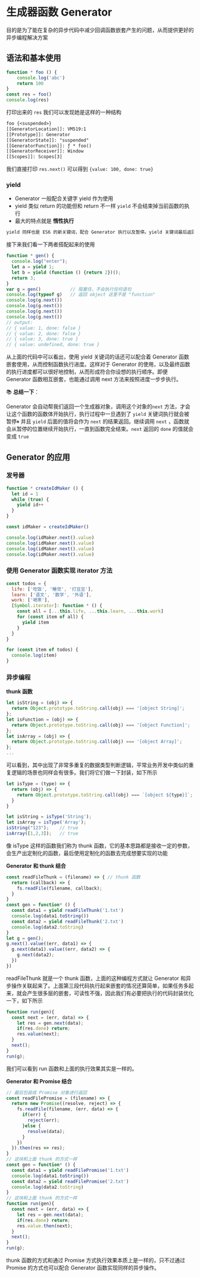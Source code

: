 # 生成器函数 Generator

目的是为了能在复杂的异步代码中减少回调函数嵌套产生的问题，从而提供更好的异步编程解决方案

## 语法和基本使用

```js
function * foo () {
    console.log('abc')
    return 100
}
const res = foo()
console.log(res)
```

打印出来的 `res` 我们可以发现她是这样的一种结构

```tex
foo {<suspended>}
[[GeneratorLocation]]: VM519:1
[[Prototype]]: Generator
[[GeneratorState]]: "suspended"
[[GeneratorFunction]]: ƒ * foo()
[[GeneratorReceiver]]: Window
[[Scopes]]: Scopes[3]
```

我们直接打印 `res.next()` 可以得到 `{value: 100, done: true}` 



### **yield**

- Generator 一般配合关键字 yield 作为使用
- yield 类似 return 的功能但和 return 不一样 `yield` 不会结束掉当前函数的执行
- 最大的特点就是 **惰性执行**

```tex
yield 同样也是 ES6 的新关键词，配合 Generator 执行以及暂停。yield 关键词最后返回一个迭代器对象，该对象有 value 和 done 两个属性，其中 done 属性代表返回值以及是否完成。yield 配合着 Generator，再同时使用 next 方法，可以主动控制 Generator 执行进度
```



接下来我们看一下两者搭配起来的使用

```js
function * gen() {
  console.log("enter");
  let a = yield 1;
  let b = yield (function () {return 2})();
  return 3;
}
var g = gen()           // 阻塞住，不会执行任何语句
console.log(typeof g)   // 返回 object 这里不是 "function"
console.log(g.next())
console.log(g.next())
console.log(g.next())
console.log(g.next()) 
// output:
// { value: 1, done: false }
// { value: 2, done: false }
// { value: 3, done: true }
// { value: undefined, done: true }
```

从上面的代码中可以看出，使用 yield 关键词的话还可以配合着 Generator 函数嵌套使用，从而控制函数执行进度。这样对于 Generator 的使用，以及最终函数的执行进度都可以很好地控制，从而形成符合你设想的执行顺序。即便 Generator 函数相互嵌套，也能通过调用 next 方法来按照进度一步步执行。

📚 **总结一下**：

Generator 会自动帮我们返回一个生成器对象，调用这个对象的`next` 方法，才会让这个函数的函数体开始执行，执行过程中一旦遇到了 `yield` 关键词执行就会被暂停⏸ 并且 `yield` 后面的值将会作为 `next` 的结果返回。继续调用 `next` ，函数就会从暂停的位置继续开始执行，一直到函数完全结束。`next` 返回的 `done` 的值就会变成 `true`



## Generator 的应用

### 发号器

```js
function * createIdMaker () {
  let id = 1
  while (true) {
    yield id++
  }
}

const idMaker = createIdMaker()

console.log(idMaker.next().value)
console.log(idMaker.next().value)
console.log(idMaker.next().value)
console.log(idMaker.next().value)
```

### 使用 Generator 函数实现 iterator 方法

```js
const todos = {
  life: ['吃饭', '睡觉', '打豆豆'],
  learn: ['语文', '数学', '外语'],
  work: ['喝茶'],
  [Symbol.iterator]: function * () {
    const all = [...this.life, ...this.learn, ...this.work]
    for (const item of all) {
      yield item
    }
  }
}

for (const item of todos) {
  console.log(item)
}
```

### 异步编程

**thunk 函数**

```js
let isString = (obj) => {
  return Object.prototype.toString.call(obj) === '[object String]';
};
let isFunction = (obj) => {
  return Object.prototype.toString.call(obj) === '[object Function]';
};
let isArray = (obj) => {
  return Object.prototype.toString.call(obj) === '[object Array]';
};
...
```

可以看到，其中出现了非常多重复的数据类型判断逻辑，平常业务开发中类似的重复逻辑的场景也同样会有很多。我们将它们做一下封装，如下所示

```js
let isType = (type) => {
  return (obj) => {
    return Object.prototype.toString.call(obj) === `[object ${type}]`;
  }
}

let isString = isType('String');
let isArray = isType('Array');
isString("123");    // true
isArray([1,2,3]);   // true
```

像 isType 这样的函数我们称为 thunk 函数，它的基本思路都是接收一定的参数，会生产出定制化的函数，最后使用定制化的函数去完成想要实现的功能

**Generator 和 thunk 结合**

```js
const readFileThunk = (filename) => { // thunk 函数
  return (callback) => {
    fs.readFile(filename, callback);
  }
}
const gen = function* () {
  const data1 = yield readFileThunk('1.txt')
  console.log(data1.toString())
  const data2 = yield readFileThunk('2.txt')
  console.log(data2.toString)
}
let g = gen();
g.next().value((err, data1) => {
  g.next(data1).value((err, data2) => {
    g.next(data2);
  })
})
```

readFileThunk 就是一个 thunk 函数，上面的这种编程方式就让 Generator 和异步操作关联起来了。上面第三段代码执行起来嵌套的情况还算简单，如果任务多起来，就会产生很多层的嵌套，可读性不强，因此我们有必要把执行的代码封装优化一下，如下所示

```js
function run(gen){
  const next = (err, data) => {
    let res = gen.next(data);
    if(res.done) return;
    res.value(next);
  }
  next();
}
run(g);
```

我们可以看到 run 函数和上面的执行效果其实是一样的。

**Generator 和 Promise 结合**

```js
// 最后包装成 Promise 对象进行返回
const readFilePromise = (filename) => {
  return new Promise((resolve, reject) => {
    fs.readFile(filename, (err, data) => {
      if(err) {
        reject(err);
      }else {
        resolve(data);
      }
    })
  }).then(res => res);
}
// 这块和上面 thunk 的方式一样
const gen = function* () {
  const data1 = yield readFilePromise('1.txt')
  console.log(data1.toString())
  const data2 = yield readFilePromise('2.txt')
  console.log(data2.toString)
}
// 这块和上面 thunk 的方式一样
function run(gen){
  const next = (err, data) => {
    let res = gen.next(data);
    if(res.done) return;
    res.value.then(next);
  }
  next();
}
run(g);
```

thunk 函数的方式和通过 Promise 方式执行效果本质上是一样的，只不过通过 Promise 的方式也可以配合 Generator 函数实现同样的异步操作。
